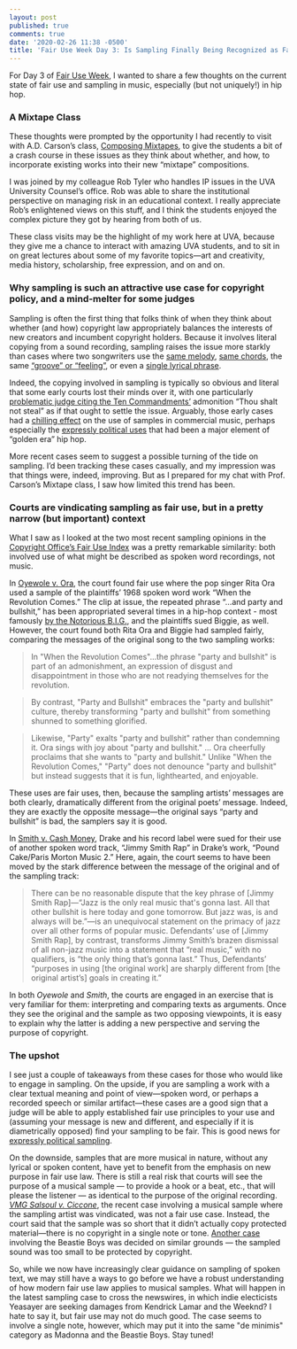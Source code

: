 ```yaml
---
layout: post
published: true
comments: true
date: '2020-02-26 11:38 -0500'
title: 'Fair Use Week Day 3: Is Sampling Finally Being Recognized as Fair Use? Kinda.'
---
```


For Day 3 of [Fair Use Week](http://fairuseweek.org), I wanted to share a few thoughts on the current state of fair use and sampling in music, especially (but not uniquely!) in hip hop. 

### A Mixtape Class

These thoughts were prompted by the opportunity I had recently to visit with A.D. Carson’s class, [Composing Mixtapes](https://news.virginia.edu/content/students-debut-mixtape-straight-uvas-rap-lab-unusual-final-exam), to give the students a bit of a crash course in these issues as they think about whether, and how, to incorporate existing works into their new “mixtape” compositions. 

I was joined by my colleague Rob Tyler who handles IP issues in the UVA University Counsel’s office. Rob was able to share the institutional perspective on managing risk in an educational context. I really appreciate Rob’s enlightened views on this stuff, and I think the students enjoyed the complex picture they got by hearing from both of us. 

These class visits may be the highlight of my work here at UVA, because they give me a chance to interact with amazing UVA students, and to sit in on great lectures about some of my favorite topics—art and creativity, media history, scholarship, free expression, and on and on.

### Why sampling is such an attractive use case for copyright policy, and a mind-melter for some judges

Sampling is often the first thing that folks think of when they think about whether (and how) copyright law appropriately balances the interests of new creators and incumbent copyright holders. Because it involves literal copying from a sound recording, sampling raises the issue more starkly than cases where two songwriters use the [same melody](https://www.youtube.com/watch?v=sJtm0MoOgiU&feature=emb_title), [same chords](https://www.youtube.com/watch?v=oOlDewpCfZQ), the same [“groove” or “feeling”](https://www.hollywoodreporter.com/thr-esq/blurred-lines-appeal-brief-says-artists-cant-copyright-a-groove-997767), or even a [single lyrical phrase](https://www.nytimes.com/2019/03/31/business/media/plagiarism-music-songwriters.html). 

Indeed, the copying involved in sampling is typically so obvious and literal that some early courts lost their minds over it, with one particularly [problematic judge citing the Ten Commandments’](https://blogs.law.gwu.edu/mcir/case/grand-upright-v-warner/) admonition “Thou shalt not steal” as if that ought to settle the issue. Arguably, those early cases had a [chilling effect](https://www.theatlantic.com/entertainment/archive/2011/04/how-copyright-law-hurts-music-from-chuck-d-to-girl-talk/236975/) on the use of samples in commercial music, perhaps especially the [expressly political uses](https://www.theatlantic.com/entertainment/archive/2013/09/did-the-decline-of-sampling-cause-the-decline-of-political-hip-hop/279791/) that had been a major element of “golden era” hip hop. 

More recent cases seem to suggest a possible turning of the tide on sampling. I’d been tracking these cases casually, and my impression was that things were, indeed, improving. But as I prepared for my chat with Prof. Carson’s Mixtape class, I saw how limited this trend has been.

### Courts are vindicating sampling as fair use, but in a pretty narrow (but important) context

What I saw as I looked at the two most recent sampling opinions in the [Copyright Office’s Fair Use Index](https://www.copyright.gov/fair-use/fair-index.html) was a pretty remarkable similarity: both involved use of what might be described as spoken word recordings, not music. 

In [Oyewole v. Ora](https://www.copyright.gov/fair-use/summaries/oyewole-ora-sdny2018.pdf), the court found fair use where the pop singer Rita Ora used a sample of the plaintiffs’ 1968 spoken word work “When the Revolution Comes.” The clip at issue, the repeated phrase “…and party and bullshit,” has been appropriated several times in a hip-hop context - most famously [by the Notorious B.I.G.](https://www.youtube.com/watch?v=rEaPDNgUPLE), and the plaintiffs sued Biggie, as well. However, the court found both Rita Ora and Biggie had sampled fairly, comparing the messages of the original song to the two sampling works:

> In "When the Revolution Comes"…the phrase "party and bullshit" is part of an admonishment, an expression of disgust and disappointment in those who are not readying themselves for the revolution.

> By contrast, "Party and Bullshit" embraces the "party and bullshit" culture, thereby transforming "party and bullshit" from something shunned to something glorified.

> Likewise, "Party" exalts "party and bullshit" rather than condemning it. Ora sings with joy about "party and bullshit." … Ora cheerfully proclaims that she wants to "party and bullshit." Unlike "When the Revolution Comes," "Party" does not denounce "party and bullshit" but instead suggests that it is fun, lighthearted, and enjoyable.

These uses are fair uses, then, because the sampling artists’ messages are both clearly, dramatically different from the original poets’ message. Indeed, they are exactly the opposite message—the original says “party and bullshit” is bad, the samplers say it is good. 

In [Smith v. Cash Money](https://www.copyright.gov/fair-use/summaries/estate-of-james-oscar-smith-cash-money-records-no.1-14-cv-02703-2017.pdf), Drake and his record label were sued for their use of another spoken word track, “Jimmy Smith Rap” in Drake’s work, “Pound Cake/Paris Morton Music 2.”  Here, again, the court seems to have been moved by the stark difference between the message of the original and of the sampling track:

> There can be no reasonable dispute that the key phrase of [Jimmy Smith Rap]—“Jazz is the only real music that's gonna last. All that other bullshit is here today and gone tomorrow. But jazz was, is and always will be.”—is an unequivocal statement on the primacy of jazz over all other forms of popular music. Defendants’ use of [Jimmy Smith Rap], by contrast, transforms Jimmy Smith’s brazen dismissal of all non-jazz music into a statement that “real music,” with no qualifiers, is “the only thing that’s gonna last.” Thus, Defendants’ “purposes in using [the original work] are sharply different from [the original artist’s] goals in creating it.”

In both *Oyewole* and *Smith*, the courts are engaged in an exercise that is very familiar for them: interpreting and comparing texts as arguments. Once they see the original and the sample as two opposing viewpoints, it is easy to explain why the latter is adding a new perspective and serving the purpose of copyright.

### The upshot

I see just a couple of takeaways from these cases for those who would like to engage in sampling. On the upside, if you are sampling a work with a clear textual meaning and point of view—spoken word, or perhaps a recorded speech or similar artifact—these cases are a good sign that a judge will be able to apply established fair use principles to your use and (assuming your message is new and different, and especially if it is diametrically opposed) find your sampling to be fair. This is good news for [expressly political sampling](https://www.theatlantic.com/entertainment/archive/2013/09/did-the-decline-of-sampling-cause-the-decline-of-political-hip-hop/279791/). 

On the downside, samples that are more musical in nature, without any lyrical or spoken content, have yet to benefit from the emphasis on new purpose in fair use law. There is still a real risk that courts will see the purpose of a musical sample — to provide a hook or a beat, etc., that will please the listener — as identical to the purpose of the original recording. *[VMG Salsoul v. Ciccone](https://fairuse.stanford.edu/case/vmg-salsoul-llc-v-ciccone/)*, the recent case involving a musical sample where the sampling artist was vindicated, was not a fair use case. Instead, the court said that the sample was so short that it didn’t actually copy protected material—there is no copyright in a single note or tone. [Another case](https://www.npr.org/templates/story/story.php?storyId=4701570) involving the Beastie Boys was decided on similar grounds — the sampled sound was too small to be protected by copyright. 

So, while we now have increasingly clear guidance on sampling of spoken text, we may still have a ways to go before we have a robust understanding of how modern fair use law applies to musical samples. What will happen in the latest sampling case to cross the newswires, in which indie electicists Yeasayer are seeking damages from Kendrick Lamar and the Weeknd? I hate to say it, but fair use may not do much good. The case seems to involve a single note, however, which may put it into the same "de minimis" category as Madonna and the Beastie Boys. Stay tuned!
